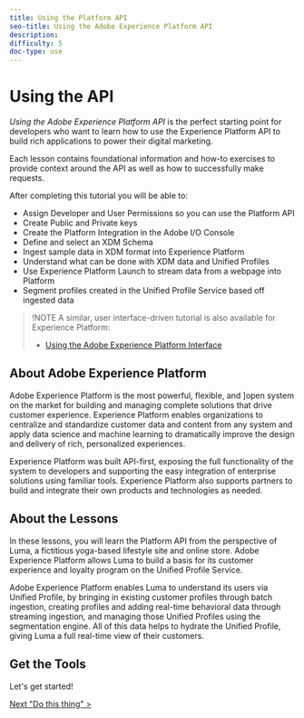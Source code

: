 ```yaml
---
title: Using the Platform API
seo-title: Using the Adobe Experience Platform API
description: 
difficulty: 5
doc-type: use
---
```


# Using the API

_Using the Adobe Experience Platform API_ is the perfect starting point for developers who want to learn how to use the Experience Platform API to build rich applications to power their digital marketing.

Each lesson contains foundational information and how-to exercises to provide context around the API as well as how to successfully make requests.

After completing this tutorial you will be able to:

* Assign Developer and User Permissions so you can use the Platform API
* Create Public and Private keys
* Create the Platform Integration in the Adobe I/O Console
* Define and select an XDM Schema
* Ingest sample data in XDM format into Experience Platform
* Understand what can be done with XDM data and Unified Profiles
* Use Experience Platform Launch to stream data from a webpage into Platform
* Segment profiles created in the Unified Profile Service based off ingested data

>!NOTE
> A similar, user interface-driven tutorial is also available for Experience Platform:
>
> * [Using the Adobe Experience Platform Interface](#)

## About Adobe Experience Platform

Adobe Experience Platform is the most powerful, flexible, and ]open system on the market for building and managing complete solutions that drive customer experience. Experience Platform enables organizations to centralize and standardize customer data and content from any system and apply data science and machine learning to dramatically improve the design and delivery of rich, personalized experiences.

Experience Platform was built API-first, exposing the full functionality of the system to developers and supporting the easy integration of enterprise solutions using familiar tools. Experience Platform also supports partners to build and integrate their own products and technologies as needed.

## About the Lessons

In these lessons, you will learn the Platform API from the perspective of Luma, a fictitious yoga-based lifestyle site and online store. Adobe Experience Platform allows Luma to build a basis for its customer experience and loyalty program on the Unified Profile Service.

Adobe Experience Platform enables Luma to understand its users via Unified Profile, by bringing in existing customer profiles through batch ingestion, creating profiles and adding real-time behavioral data through streaming ingestion, and managing those Unified Profiles using the segmentation engine. All of this data helps to hydrate the Unified Profile, giving Luma a full real-time view of their customers.

## Get the Tools

Let's get started!

[Next "Do this thing" >](#)

